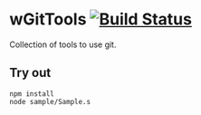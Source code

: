 
# wGitTools [![Build Status](https://travis-ci.org/Wandalen/wGitTools.svg?branch=master)](https://travis-ci.org/Wandalen/wGitTools)

Collection of tools to use git.

## Try out
```
npm install
node sample/Sample.s
```



